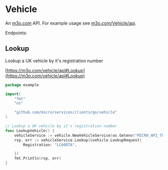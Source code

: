 # Vehicle

An [m3o.com](https://m3o.com) API. For example usage see [m3o.com/Vehicle/api](https://m3o.com/Vehicle/api).

Endpoints:

## Lookup

Lookup a UK vehicle by it's registration number


[https://m3o.com/vehicle/api#Lookup](https://m3o.com/vehicle/api#Lookup)

```go
package example

import(
	"fmt"
	"os"

	"github.com/micro/services/clients/go/vehicle"
)

// Lookup a UK vehicle by it's registration number
func LookupVehicle() {
	vehicleService := vehicle.NewVehicleService(os.Getenv("MICRO_API_TOKEN"))
	rsp, err := vehicleService.Lookup(&vehicle.LookupRequest{
		Registration: "LC60OTA",

	})
	fmt.Println(rsp, err)
}
```
